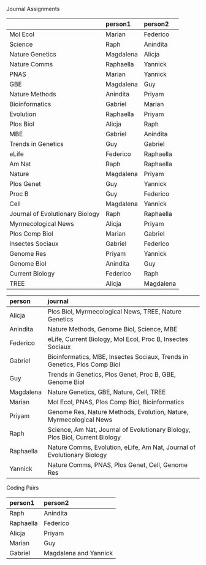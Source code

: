 Journal Assignments




|                                |person1   |person2   |
|:-------------------------------|:---------|:---------|
|Mol Ecol                        |Marian    |Federico  |
|Science                         |Raph      |Anindita  |
|Nature Genetics                 |Magdalena |Alicja    |
|Nature Comms                    |Raphaella |Yannick   |
|PNAS                            |Marian    |Yannick   |
|GBE                             |Magdalena |Guy       |
|Nature Methods                  |Anindita  |Priyam    |
|Bioinformatics                  |Gabriel   |Marian    |
|Evolution                       |Raphaella |Priyam    |
|Plos Biol                       |Alicja    |Raph      |
|MBE                             |Gabriel   |Anindita  |
|Trends in Genetics              |Guy       |Gabriel   |
|eLife                           |Federico  |Raphaella |
|Am Nat                          |Raph      |Raphaella |
|Nature                          |Magdalena |Priyam    |
|Plos Genet                      |Guy       |Yannick   |
|Proc B                          |Guy       |Federico  |
|Cell                            |Magdalena |Yannick   |
|Journal of Evolutionary Biology |Raph      |Raphaella |
|Myrmecological News             |Alicja    |Priyam    |
|Plos Comp Biol                  |Marian    |Gabriel   |
|Insectes Sociaux                |Gabriel   |Federico  |
|Genome Res                      |Priyam    |Yannick   |
|Genome Biol                     |Anindita  |Guy       |
|Current Biology                 |Federico  |Raph      |
|TREE                            |Alicja    |Magdalena |




|person    |journal                                                                      |
|:---------|:----------------------------------------------------------------------------|
|Alicja    |Plos Biol, Myrmecological News, TREE, Nature Genetics                        |
|Anindita  |Nature Methods, Genome Biol, Science, MBE                                    |
|Federico  |eLife, Current Biology, Mol Ecol, Proc B, Insectes Sociaux                   |
|Gabriel   |Bioinformatics, MBE, Insectes Sociaux, Trends in Genetics, Plos Comp Biol    |
|Guy       |Trends in Genetics, Plos Genet, Proc B, GBE, Genome Biol                     |
|Magdalena |Nature Genetics, GBE, Nature, Cell, TREE                                     |
|Marian    |Mol Ecol, PNAS, Plos Comp Biol, Bioinformatics                               |
|Priyam    |Genome Res, Nature Methods, Evolution, Nature, Myrmecological News           |
|Raph      |Science, Am Nat, Journal of Evolutionary Biology, Plos Biol, Current Biology |
|Raphaella |Nature Comms, Evolution, eLife, Am Nat, Journal of Evolutionary Biology      |
|Yannick   |Nature Comms, PNAS, Plos Genet, Cell, Genome Res                             |




Coding Pairs




|person1   |person2               |
|:---------|:---------------------|
|Raph      |Anindita              |
|Raphaella |Federico              |
|Alicja    |Priyam                |
|Marian    |Guy                   |
|Gabriel   |Magdalena and Yannick |




